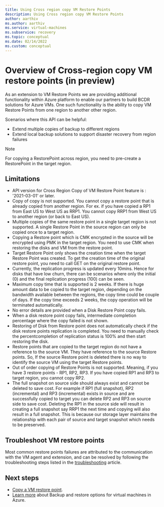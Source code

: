 ```yaml
---
title: Using Cross region copy VM Restore Points
description: Using Cross region copy VM Restore Points
author: aarthiv
ms.author: aarthiv
ms.service: virtual-machines
ms.subservice: recovery
ms.topic: conceptual
ms.date: 02/14/2022
ms.custom: conceptual
---
```


# Overview of Cross-region copy VM restore points (in preview)

As an extension to VM Restore Points we are providing additional functionality within Azure platform to enable our partners to build BCDR solutions for Azure VMs. One such functionality is the ability to copy VM Restore Points from one region to another other region.

Scenarios where this API can be helpful:

- Extend multiple copies of backup to different regions
- Extend local backup solutions to support disaster recovery from region failures

> [!NOTE]
> For copying a RestorePoint across region, you need to pre-create a RestorePoint in the target region.

## Limitations

- API version for Cross Region Copy of VM Restore Point feature is : '2021-03-01' or later.
- Copy of copy is not supported. You cannot copy a restore point that is already copied from another region. For ex. if you have copied a RP1 from East US to West US as RRP1. You cannot copy RRP1 from West US to another region (or back to East US).
- Multiple copies of the same restore point in a single target region is not supported. A single Restore Point in the source region can only be copied once to a target region.
- Copying a Restore point which is CMK encrypted in the source will be encrypted using PMK in the target region. You need to use CMK when restoring the disks and VM from the restore point.
- Target Restore Point only shows the creation time when the target Restore Point was created. To get the creation time of the original restore point, you need to call GET on the original restore point. 
- Currently, the replication progress is updated every 10mins. Hence for disks that have low churn, there can be scenarios where only the initial (0) and the final replication progress (100) can be seen.
- Maximum copy time that is supported is 2 weeks. If there is huge amount data to be copied to the target region, depending on the bandwidth available between the regions, the copy time could be couple of days. If the copy time exceeds 2 weeks, the copy operation will be terminated automatically.
- No error details are provided when a Disk Restore Point copy fails.
- When a disk restore point copy fails,  intermediate completion percentage where the copy failed is not shown.
- Restoring of Disk from Restore point does not automatically check if the disk restore points replication is completed. You need to manually check the percentcompletion of replication status is 100%  and then start restoring the disk.
- Restore points that are copied to the target region do not have a reference to the source VM. They have reference to the source Restore points. So, If the source Restore point is deleted there is no way to identify the source VM using the target Restore points.
- Out of order copying of Restore Points is not supported. Meaning, if you have 3 restore points - RP1, RP2, RP3. If you have copied RP1 and RP3 to target region, you cannot copy RP2. 
- The full snapshot on source side should always exist and cannot be deleted to save cost. For example if RP1 (full snapshot), RP2 (incremental) and RP3 (incremental) exists in source and are successfully copied to target you can delete RP2 and RP3 on source side to save cost. Deleting the RP1 in the source side will result in creating a full snapshot say RRP1 the next time and copying will also result in a full snapshot. This is because our storage layer maintains the relationship with each pair of source and target snapshot which needs to be preserved.

## Troubleshoot VM restore points
Most common restore points failures are attributed to the communication with the VM agent and extension, and can be resolved by following the troubleshooting steps listed in the [troubleshooting](restore-point-troubleshooting.md) article.

## Next steps

- [Copy a VM restore point](virtual-machines-copy-restore-points-how-to.md).
- [Learn more](backup-recovery.md) about Backup and restore options for virtual machines in Azure.
